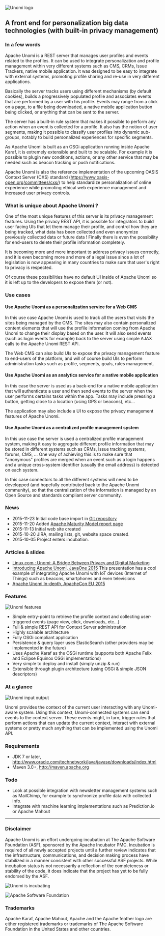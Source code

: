 <!--
  ~ Licensed to the Apache Software Foundation (ASF) under one or more
  ~ contributor license agreements.  See the NOTICE file distributed with
  ~ this work for additional information regarding copyright ownership.
  ~ The ASF licenses this file to You under the Apache License, Version 2.0
  ~ (the "License"); you may not use this file except in compliance with
  ~ the License.  You may obtain a copy of the License at
  ~
  ~      http://www.apache.org/licenses/LICENSE-2.0
  ~
  ~ Unless required by applicable law or agreed to in writing, software
  ~ distributed under the License is distributed on an "AS IS" BASIS,
  ~ WITHOUT WARRANTIES OR CONDITIONS OF ANY KIND, either express or implied.
  ~ See the License for the specific language governing permissions and
  ~ limitations under the License.
  -->
  
![Unomi logo](images/apache-unomi-380x85.png)

## A front end for personalization big data technologies (with built-in privacy management)

### In a few words

Apache Unomi is a REST server that manages user profiles and events related to the profiles. It can be used to
integrate personalization and profile management within very different systems such as CMS, CRMs, Issue Trackers,
native mobile application. It was designed to be easy to integrate with external systems, promoting profile sharing
and re-use in very different applications.
 
Basically the server tracks users using different mechanisms (by default cookies), builds a progressively populated
profile and associates events that are performed by a user with his profile. Events may range from a click on a page,
to a file being downloaded, a native mobile application button being clicked, or anything that can be sent to the
server.

The server has a built-in rule system that makes it possible to perform any action when an event is collected for
a profile. It also has the notion of user segments, making it possible to classify user profiles into dynamic
 sub-groups, notably to build personalized experiences for specific segments.
 
As Apache Unomi is built as an OSGi application running inside Apache Karaf, it is extremely extensible and built to
be scalable. For example it is possible to plugin new conditions, actions, or any other service that may be needed 
such as beacon tracking or push notifications.

Apache Unomi is also the reference implementation of the upcoming OASIS Context Server (CXS) standard 
(https://www.oasis-open.org/committees/cxs/) to help standardize personalization of online experience
while promoting ethical web experience management and increased user privacy controls.

### What is unique about Apache Unomi ?

One of the most unique features of this server is its privacy management features. Using the privacy REST API, it is
possible for integrators to build user facing UIs that let them manage their profile, and control how they are being
tracked, what data has been collected and even anonymize previously collected data or future data ! Finally there is 
even the possibility for end-users to delete their profile information completely. 

It is becoming more and more important to address privacy issues correctly, and it is even becoming more and more of 
a legal issue since a lot of legislation is now appearing in many countries to make sure that user's right to privacy is 
respected.

Of course these possibilities have no default UI inside of Apache Unomi so it is left up to the developers to expose
them (or not).

### Use cases

#### Use Apache Unomi as a personalization service for a Web CMS

In this use case Apache Unomi is used to track all the users that visits the sites being managed by the CMS. The 
sites may also contain personalized content elements that will use the profile information coming from Apache Unomi
to change their display based on the user. It will also send events (such as login events for example) back to the
server using simple AJAX calls to the Apache Unomi REST API. 

The Web CMS can also build UIs to expose the privacy management feature to end-users of the platform, and will of 
course build UIs to perform administration tasks such as profile, segments, goals, rules management. 

#### Use Apache Unomi as an analytics service for a native mobile application

In this case the server is used as a back-end for a native mobile application that will authenticate a user and then
send events to the server when the user performs certains tasks within the app. Tasks may include pressing a button,
getting close to a location (using GPS or beacons), etc...

The application may also include a UI to expose the privacy management features of Apache Unomi.

#### Use Apache Unomi as a centralized profile management system

In this use case the server is used a centralized profile management system, making it easy to aggregate different
profile information that may be stored in different systems such as CRMs, Issue tracking systems, forums, CMS, ...
One way of achieving this is to make sure that "anonymous" profiles are merged when an event such as a login happens
and a unique cross-system identifier (usually the email address) is detected on each system.

In this case connectors to all the different systems will need to be developped (and hopefully contributed back to
the Apache Unomi community), so that the centralization of the information is managed by an Open Source and standards
compliant server community.

### News

- 2015-11-23 Initial code base import in [Git repository](source-repository.html) 
- 2015-11-20 Added [Apache Maturity Model report page](maturity-model-report.html)
- 2015-11-13 Initial web site created
- 2015-10-20 JIRA, mailing lists, git, website space created.
- 2015-10-05 Project enters incubation.

### Articles & slides

* [Linux.com : Unomi: A Bridge Between Privacy and Digital Marketing](http://www.linux.com/news/enterprise/cloud-computing/858418-unomi-a-bridge-between-privacy-and-digital-marketing)
* [Introducing Apache Unomi, JavaOne 2015](http://www.slideshare.net/sergehuber/introducing-apache-unomi-javaone-2015-session) This presentation has a cool example of integrating Apache Unomi with IoT devices (Internet of Things) such as beacons, smartphones and even televisions
* [Apache Unomi In-depth, ApacheCon EU 2015](http://www.slideshare.net/sergehuber/apache-unomi-in-depth-apachecon-eu-2015-session)

### Features

![Unomi features](images/unomi-features.png)

* Simple entry-point to retrieve the profile context and collecting user-triggered events (page view, click, downloads, etc...)
* Full & simple REST API for Context Server administration
* Highly scalable architecture
* Fully OSGi compliant application
* Persistence & query layer uses ElasticSearch (other providers may be implemented in the future)
* Uses Apache Karaf as the OSGi runtime (supports both Apache Felix and Eclipse Equinox OSGi implementations)
* Very simple to deploy and install (simply unzip & run)
* Extensible through plugin architecture (using OSGi & simple JSON descriptors)

### At a glance

![Unomi input output](images/unomi-input-output.png)

Unomi provides the context of the current user interacting with any Unomi-aware system. Using this context, Unomi-connected systems can
send events to the context server. These events might, in turn, trigger rules that perform actions that can update the current context,
interact with external systems or pretty much anything that can be implemented using the Unomi API.

### Requirements

* JDK 7 or later, http://www.oracle.com/technetwork/java/javase/downloads/index.html
* Maven 3.0+, http://maven.apache.org
        
### Todo

- Look at possible integration with newsletter management systems such as MailChimp, for example to synchronize profile data with collected info.
- Integrate with machine learning implementations such as Prediction.io or Apache Mahout

---

### Disclaimer

Apache Unomi is an effort undergoing incubation at The Apache Software Foundation (ASF), sponsored by the Apache Incubator PMC. Incubation is required 
of all newly accepted projects until a further review indicates that the infrastructure, communications, and decision making process have stabilized 
in a manner consistent with other successful ASF projects. While incubation status is not necessarily a reflection of the completeness or stability 
of the code, it does indicate that the project has yet to be fully endorsed by the ASF.

![Unomi is incubating](images/incubator-logo.png)

![Apache Software Foundation](https://www.apache.org/foundation/press/kit/asf_logo_url_small.png)

### Trademarks

Apache Karaf, Apache Mahout, Apache and the Apache feather logo are either registered trademarks or trademarks of The
 Apache Software Foundation in the United States and other countries.
 

